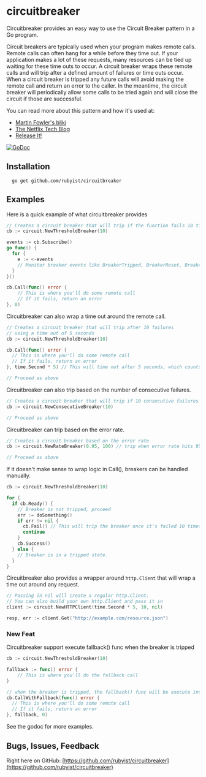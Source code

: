 # circuitbreaker

Circuitbreaker provides an easy way to use the Circuit Breaker pattern in a
Go program.

Circuit breakers are typically used when your program makes remote calls.
Remote calls can often hang for a while before they time out. If your
application makes a lot of these requests, many resources can be tied
up waiting for these time outs to occur. A circuit breaker wraps these
remote calls and will trip after a defined amount of failures or time outs
occur. When a circuit breaker is tripped any future calls will avoid making
the remote call and return an error to the caller. In the meantime, the
circuit breaker will periodically allow some calls to be tried again and
will close the circuit if those are successful.

You can read more about this pattern and how it's used at:
- [Martin Fowler's bliki](http://martinfowler.com/bliki/CircuitBreaker.html)
- [The Netflix Tech Blog](http://techblog.netflix.com/2012/02/fault-tolerance-in-high-volume.html)
- [Release It!](http://pragprog.com/book/mnee/release-it)

[![GoDoc](https://godoc.org/github.com/rubyist/circuitbreaker?status.svg)](https://godoc.org/github.com/rubyist/circuitbreaker)

## Installation

```
  go get github.com/rubyist/circuitbreaker
```

## Examples

Here is a quick example of what circuitbreaker provides

```go
// Creates a circuit breaker that will trip if the function fails 10 times
cb := circuit.NewThresholdBreaker(10)

events := cb.Subscribe()
go func() {
  for {
    e := <-events
    // Monitor breaker events like BreakerTripped, BreakerReset, BreakerFail, BreakerReady
  }
}()

cb.Call(func() error {
	// This is where you'll do some remote call
	// If it fails, return an error
}, 0)
```

Circuitbreaker can also wrap a time out around the remote call.

```go
// Creates a circuit breaker that will trip after 10 failures
// using a time out of 5 seconds
cb := circuit.NewThresholdBreaker(10)

cb.Call(func() error {
  // This is where you'll do some remote call
  // If it fails, return an error
}, time.Second * 5) // This will time out after 5 seconds, which counts as a failure

// Proceed as above

```

Circuitbreaker can also trip based on the number of consecutive failures.

```go
// Creates a circuit breaker that will trip if 10 consecutive failures occur
cb := circuit.NewConsecutiveBreaker(10)

// Proceed as above
```

Circuitbreaker can trip based on the error rate.

```go
// Creates a circuit breaker based on the error rate
cb := circuit.NewRateBreaker(0.95, 100) // trip when error rate hits 95%, with at least 100 samples

// Proceed as above
```

If it doesn't make sense to wrap logic in Call(), breakers can be handled manually.

```go
cb := circuit.NewThresholdBreaker(10)

for {
  if cb.Ready() {
    // Breaker is not tripped, proceed
    err := doSomething()
    if err != nil {
      cb.Fail() // This will trip the breaker once it's failed 10 times
      continue
    }
    cb.Success()
  } else {
    // Breaker is in a tripped state.
  }
}
```

Circuitbreaker also provides a wrapper around `http.Client` that will wrap a
time out around any request.

```go
// Passing in nil will create a regular http.Client.
// You can also build your own http.Client and pass it in
client := circuit.NewHTTPClient(time.Second * 5, 10, nil)

resp, err := client.Get("http://example.com/resource.json")
```

### New Feat

Circuitbreaker support execute fallback() func when the breaker is tripped

```go
cb := circuit.NewThresholdBreaker(10)

fallback := func() error {
    // This is where you'll do the fallback call
}

// when the breaker is tripped, the fallback() func will be execute instead
cb.CallWithFallback(func() error {
  // This is where you'll do some remote call
  // If it fails, return an error
}, fallback, 0)

```

See the godoc for more examples.

## Bugs, Issues, Feedback

Right here on GitHub: [https://github.com/rubyist/circuitbreaker](https://github.com/rubyist/circuitbreaker)
